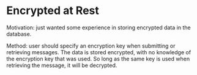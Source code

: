 # Encrypted at Rest

Motivation: just wanted some experience in storing encrypted data in the database.

Method: user should specify an encryption key when submitting or retrieving messages. The data is stored encrypted, with no knowledge of the encryption key that was used. So long as the same key is used when retrieving the message, it will be decrypted.
